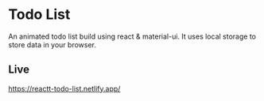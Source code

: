 # Todo List

An animated todo list build using react & material-ui. It uses local storage to store data in your browser.

## Live

https://reactt-todo-list.netlify.app/
